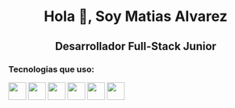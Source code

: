 <center> <h1>Hola 👋, Soy Matias Alvarez</h1> </center>
<center> <h2>Desarrollador Full-Stack Junior</h2> </center>

### Tecnologias que uso:
<img src="https://user-images.githubusercontent.com/25181517/192158954-f88b5814-d510-4564-b285-dff7d6400dad.png" width=35 heigth=35>
<img src="https://user-images.githubusercontent.com/25181517/183898674-75a4a1b1-f960-4ea9-abcb-637170a00a75.png" width=35 heigth=35>
<img src="https://user-images.githubusercontent.com/25181517/117447155-6a868a00-af3d-11eb-9cfe-245df15c9f3f.png" width=35 heigth=35>
<img src="https://user-images.githubusercontent.com/25181517/121405384-444d7300-c95d-11eb-959f-913020d3bf90.png" width=35 heigth=35>
<img src="https://user-images.githubusercontent.com/25181517/121405384-444d7300-c95d-11eb-959f-913020d3bf90.png" width=35 heigth=35>
<img src="https://user-images.githubusercontent.com/25181517/183423507-c056a6f9-1ba8-4312-a350-19bcbc5a8697.png" width=35 heigth=35>
